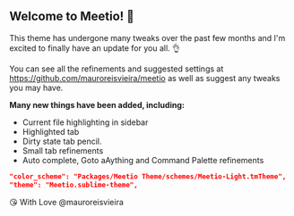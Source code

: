 ## Welcome to Meetio! 💁

This theme has undergone many tweaks over the past few months and I'm excited to finally have an update for you all. 👌

You can see all the refinements and suggested settings at <https://github.com/mauroreisvieira/meetio> as well as suggest any tweaks you may have.

**Many new things have been added, including:**

- Current file highlighting in sidebar
- Highlighted tab
- Dirty state tab pencil.
- Small tab refinements
- Auto complete, Goto aAything and Command Palette refinements

```json
"color_scheme": "Packages/Meetio Theme/schemes/Meetio-Light.tmTheme",
"theme": "Meetio.sublime-theme",
```

😘 With Love @mauroreisvieira
